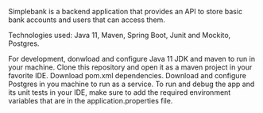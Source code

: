 Simplebank is a backend application that provides an API to store basic bank accounts and users that can access them. 

Technologies used:
Java 11,
Maven,
Spring Boot,
Junit and Mockito,
Postgres.

For development, donwload and configure Java 11 JDK and maven to run in your machine. Clone this repository and open it as a maven project in your favorite IDE. Download pom.xml dependencies. Download and configure Postgres in you machine to run as a service. To run and debug the app and its unit tests in your IDE, make sure to add the required environment variables that are in the application.properties file.   




